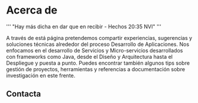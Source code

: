 # Acerca de

'''
"Hay más dicha en dar que en recibir - Hechos 20:35 NVI"
'''

A través de está página pretendemos compartir experiencias, sugerencias y soluciones técnicas alrededor del proceso Desarrollo de Aplicaciones.
Nos enfocamos en el desarrollo de Servicios y Micro-servicios desarrollados con frameworks como Java, 
desde el Diseño y Arquitectura hasta el Despliegue y puesta a punto.
Puedes encontrar también algunos tips sobre gestión de proyectos, herramientas y referencias a documentación sobre investigación en este frente.
  
## Contacta

